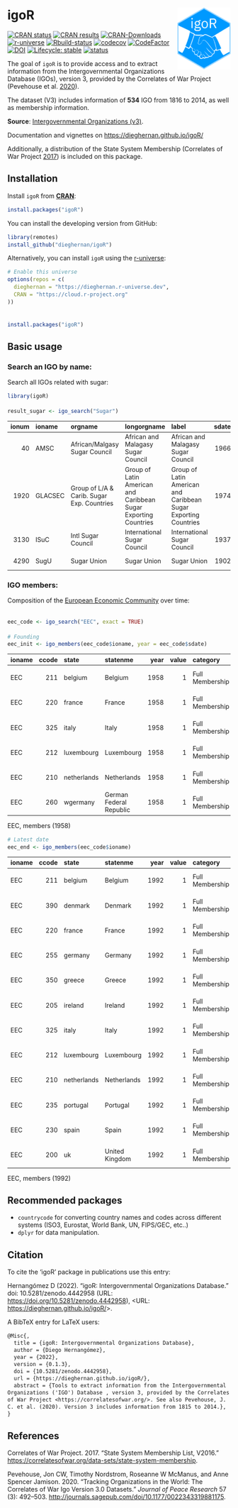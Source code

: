 
<!-- README.md is generated from README.Rmd. Please edit that file -->

# igoR <a href='https://dieghernan.github.io/igoR/'><img src="man/figures/logo.png" align="right" height="139"/></a>

<!-- badges: start -->

[![CRAN
status](https://www.r-pkg.org/badges/version/igoR)](https://CRAN.R-project.org/package=igoR)
[![CRAN
results](https://cranchecks.info/badges/worst/igoR)](https://cran.r-project.org/web/checks/check_results_igoR.html)
[![CRAN-Downloads](https://cranlogs.r-pkg.org/badges/grand-total/igoR)](https://cran.r-project.org/package=igoR)
[![r-universe](https://dieghernan.r-universe.dev/badges/igoR)](https://dieghernan.r-universe.dev/)
[![Rbuild-status](https://github.com/dieghernan/igoR/workflows/R-CMD-check/badge.svg)](https://github.com/dieghernan/igoR/actions)
[![codecov](https://codecov.io/gh/dieghernan/igoR/branch/main/graph/badge.svg?token=UH3VLTTTRE)](https://app.codecov.io/gh/dieghernan/igoR)
[![CodeFactor](https://www.codefactor.io/repository/github/dieghernan/igor/badge)](https://www.codefactor.io/repository/github/dieghernan/igor)
[![DOI](https://img.shields.io/badge/DOI-10.5281/zenodo.4442958-blue)](https://doi.org/10.5281/zenodo.4442958)
[![Lifecycle:
stable](https://img.shields.io/badge/lifecycle-stable-brightgreen.svg)](https://lifecycle.r-lib.org/articles/stages.html#stable)
[![status](https://tinyverse.netlify.com/badge/igoR)](https://CRAN.R-project.org/package=igoR)

<!-- badges: end -->

The goal of `igoR` is to provide access and to extract information from
the Intergovernmental Organizations Database (IGOs), version 3, provided
by the Correlates of War Project (Pevehouse et al.
[2020](#ref-pevehouse2020)).

The dataset (V3) includes information of **534** IGO from 1816 to 2014,
as well as membership information.

**Source**: [Intergovernmental Organizations
(v3)](https://correlatesofwar.org/data-sets/IGOs).

Documentation and vignettes on <https://dieghernan.github.io/igoR/>

Additionally, a distribution of the State System Membership (Correlates
of War Project [2017](#ref-correlatesofwarproject2017)) is included on
this package.

## Installation

Install `igoR` from [**CRAN**](https://CRAN.R-project.org/package=igoR):

``` r
install.packages("igoR")
```

You can install the developing version from GitHub:

``` r
library(remotes)
install_github("dieghernan/igoR")
```

Alternatively, you can install `igoR` using the
[r-universe](https://dieghernan.r-universe.dev/ui#builds):

``` r
# Enable this universe
options(repos = c(
  dieghernan = "https://dieghernan.r-universe.dev",
  CRAN = "https://cloud.r-project.org"
))


install.packages("igoR")
```

## Basic usage

### Search an IGO by name:

Search all IGOs related with sugar:

``` r
library(igoR)

result_sugar <- igo_search("Sugar")
```

| ionum | ioname  | orgname                                    | longorgname                                                     | label                                                           | sdate | deaddate | dead | integrated | replaced | igocode | version | accuracyofpre1965membershipdates                      | sourcesandnotes | imputed | political | social | economic |
| ----: | :------ | :----------------------------------------- | :-------------------------------------------------------------- | :-------------------------------------------------------------- | ----: | -------: | ---: | ---------: | -------: | ------: | ------: | :---------------------------------------------------- | :-------------- | ------: | --------: | -----: | -------: |
|    40 | AMSC    | African/Malgasy Sugar Council              | African and Malagasy Sugar Council                              | African and Malagasy Sugar Council                              |  1966 |     1977 |    1 |          0 |        0 |      NA |     2.1 | Not applicable - created 1965 or later                |                 |       0 |         0 |      0 |        1 |
|  1920 | GLACSEC | Group of L/A & Carib. Sugar Exp. Countries | Group of Latin American and Caribbean Sugar Exporting Countries | Group of Latin American and Caribbean Sugar Exporting Countries |  1974 |     2001 |    1 |          0 |        0 |      NA |     2.3 | Not applicable - created 1965 or later                |                 |       0 |         1 |      0 |        0 |
|  3130 | ISuC    | Intl Sugar Council                         | International Sugar Council                                     | International Sugar Council                                     |  1937 |     1967 |    1 |          0 |        0 |      91 |     3.0 | Within 5 years                                        |                 |       0 |         0 |      1 |        0 |
|  4290 | SugU    | Sugar Union                                | Sugar Union                                                     | Sugar Union                                                     |  1902 |     1913 |    1 |          0 |        0 |      29 |     3.0 | Completely accurate, except a few minor uncertainties |                 |       0 |         0 |      0 |        1 |

### IGO members:

Composition of the [European Economic
Community](https://en.wikipedia.org/wiki/European_Economic_Community)
over time:

``` r

eec_code <- igo_search("EEC", exact = TRUE)

# Founding
eec_init <- igo_members(eec_code$ioname, year = eec_code$sdate)
```

| ioname | ccode | state       | statenme                | year | value | category        | orgname                     |
| :----- | ----: | :---------- | :---------------------- | ---: | ----: | :-------------- | :-------------------------- |
| EEC    |   211 | belgium     | Belgium                 | 1958 |     1 | Full Membership | European Economic Community |
| EEC    |   220 | france      | France                  | 1958 |     1 | Full Membership | European Economic Community |
| EEC    |   325 | italy       | Italy                   | 1958 |     1 | Full Membership | European Economic Community |
| EEC    |   212 | luxembourg  | Luxembourg              | 1958 |     1 | Full Membership | European Economic Community |
| EEC    |   210 | netherlands | Netherlands             | 1958 |     1 | Full Membership | European Economic Community |
| EEC    |   260 | wgermany    | German Federal Republic | 1958 |     1 | Full Membership | European Economic Community |

EEC, members (1958)

``` r
# Latest date
eec_end <- igo_members(eec_code$ioname)
```

| ioname | ccode | state       | statenme       | year | value | category        | orgname                     |
| :----- | ----: | :---------- | :------------- | ---: | ----: | :-------------- | :-------------------------- |
| EEC    |   211 | belgium     | Belgium        | 1992 |     1 | Full Membership | European Economic Community |
| EEC    |   390 | denmark     | Denmark        | 1992 |     1 | Full Membership | European Economic Community |
| EEC    |   220 | france      | France         | 1992 |     1 | Full Membership | European Economic Community |
| EEC    |   255 | germany     | Germany        | 1992 |     1 | Full Membership | European Economic Community |
| EEC    |   350 | greece      | Greece         | 1992 |     1 | Full Membership | European Economic Community |
| EEC    |   205 | ireland     | Ireland        | 1992 |     1 | Full Membership | European Economic Community |
| EEC    |   325 | italy       | Italy          | 1992 |     1 | Full Membership | European Economic Community |
| EEC    |   212 | luxembourg  | Luxembourg     | 1992 |     1 | Full Membership | European Economic Community |
| EEC    |   210 | netherlands | Netherlands    | 1992 |     1 | Full Membership | European Economic Community |
| EEC    |   235 | portugal    | Portugal       | 1992 |     1 | Full Membership | European Economic Community |
| EEC    |   230 | spain       | Spain          | 1992 |     1 | Full Membership | European Economic Community |
| EEC    |   200 | uk          | United Kingdom | 1992 |     1 | Full Membership | European Economic Community |

EEC, members (1992)

## Recommended packages

  - `countrycode` for converting country names and codes across
    different systems (ISO3, Eurostat, World Bank, UN, FIPS/GEC, etc..)
  - `dplyr` for data manipulation.

## Citation

To cite the ‘igoR’ package in publications use this entry:

Hernangómez D (2022). “igoR: Intergovernmental Organizations Database.”
doi: 10.5281/zenodo.4442958 (URL:
<https://doi.org/10.5281/zenodo.4442958>), \<URL:
<https://dieghernan.github.io/igoR/>\>.

A BibTeX entry for LaTeX users:

    @Misc{,
      title = {igoR: Intergovernmental Organizations Database},
      author = {Diego Hernangómez},
      year = {2022},
      version = {0.1.3},
      doi = {10.5281/zenodo.4442958},
      url = {https://dieghernan.github.io/igoR/},
      abstract = {Tools to extract information from the Intergovernmental Organizations ('IGO') Database , version 3, provided by the Correlates of War Project <https://correlatesofwar.org/>. See also Pevehouse, J. C. et al. (2020). Version 3 includes information from 1815 to 2014.},
    }

## References

<div id="refs" class="references">

<div id="ref-correlatesofwarproject2017">

Correlates of War Project. 2017. “State System Membership List, V2016.”
<https://correlatesofwar.org/data-sets/state-system-membership>.

</div>

<div id="ref-pevehouse2020">

Pevehouse, Jon CW, Timothy Nordstrom, Roseanne W McManus, and Anne
Spencer Jamison. 2020. “Tracking Organizations in the World: The
Correlates of War Igo Version 3.0 Datasets.” *Journal of Peace Research*
57 (3): 492–503.
<http://journals.sagepub.com/doi/10.1177/0022343319881175>.

</div>

</div>

